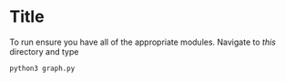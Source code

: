 # Title

To run ensure you have all of the appropriate modules.
Navigate to *this* directory and type

```
python3 graph.py
```